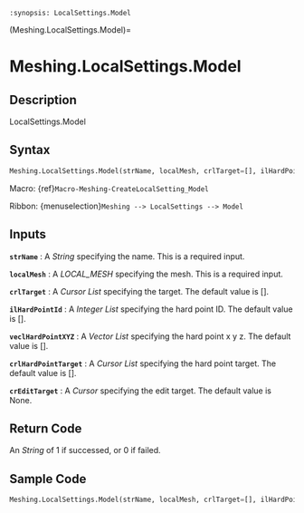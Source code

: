 ```{module} Meshing.LocalSettings.Model()
:synopsis: LocalSettings.Model
```

(Meshing.LocalSettings.Model)=

# Meshing.LocalSettings.Model

## Description

LocalSettings.Model

## Syntax

```python
Meshing.LocalSettings.Model(strName, localMesh, crlTarget=[], ilHardPointId=[], veclHardPointXYZ=[], crlHardPointTarget=[], crEditTarget=None)
```

Macro: {ref}`Macro-Meshing-CreateLocalSetting_Model`

Ribbon: {menuselection}`Meshing --> LocalSettings --> Model`

## Inputs

**`strName`**
: A _String_ specifying the name. This is a required input.

**`localMesh`**
: A _LOCAL_MESH_ specifying the mesh. This is a required input.

**`crlTarget`**
: A _Cursor List_ specifying the target. The default value is [].

**`ilHardPointId`**
: A _Integer List_ specifying the hard point ID. The default value is [].

**`veclHardPointXYZ`**
: A _Vector List_ specifying the hard point x y z. The default value is [].

**`crlHardPointTarget`**
: A _Cursor List_ specifying the hard point target. The default value is [].

**`crEditTarget`**
: A _Cursor_ specifying the edit target. The default value is None.

## Return Code

An _String_ of 1 if successed, or 0 if failed.

## Sample Code

```python
Meshing.LocalSettings.Model(strName, localMesh, crlTarget=[], ilHardPointId=[], veclHardPointXYZ=[], crlHardPointTarget=[], crEditTarget=None)
```
